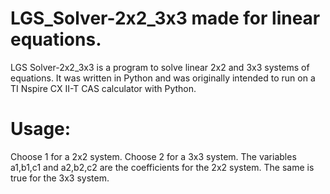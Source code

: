 # LGS_Solver-2x2_3x3 made for linear equations.
LGS Solver-2x2_3x3 is a program to solve linear 2x2 and 3x3 systems of equations.
It was written in Python and was originally intended to run on a TI Nspire CX II-T CAS calculator with Python.

# Usage: #

    


Choose 1 for a 2x2 system. 
Choose 2 for a 3x3 system.
The variables a1,b1,c1 and a2,b2,c2 are the coefficients for the 2x2 system. The same is true for the 3x3 system.





